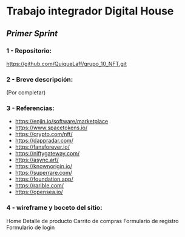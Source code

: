 # Trabajo integrador Digital House

## _Primer Sprint_

### 1 - Repositorio:
https://github.com/QuiqueLaff/grupo_10_NFT.git


### 2 - Breve descripción:
(Por completar)

### 3 - Referencias:

* https://enjin.io/software/marketplace
* https://www.spacetokens.io/
* https://crypto.com/nft/
* https://dappradar.com/
* https://fansforever.io/
* https://niftygateway.com/
* https://async.art/
* https://knownorigin.io/
* https://superrare.com/
* https://foundation.app/
* https://rarible.com/
* https://opensea.io/

### 4 - wireframe y boceto del sitio:

Home
Detalle de producto
Carrito de compras
Formulario de registro
Formulario de login

